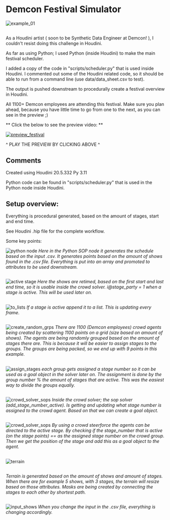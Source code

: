 # Demcon Festival Simulator

![example_01](img/overview_example_01.png)


##

As a Houdini artist ( soon to be Synthetic Data Engineer at Demcon! ), I couldn't resist doing this challenge in Houdini.

As far as using Python; I used Python (inside Houdini) to make the main festival scheduler.

I added a copy of the code in "scripts/scheduler.py" that is used inside Houdini. I commented out some of the Houdini related code, so it should be able to run from a command line (use data/data_sheet.csv to test).

The output is pushed downstream to procedurally create a festival overview in Houdini.

All 1100+ Demcon employees are attending this festival. Make sure you plan ahead, because you have little time to go from one to the next, as you can see in the preview ;)

** Click the below to see the preview video: **

[![preview_festival](img/play_preview.png)]( https://drive.google.com/file/d/1wzf1vK6FQn2MKWZ9W07eOYgYbjpq0Thf/view?usp=sharing )

^ PLAY THE PREVIEW BY CLICKING ABOVE ^

## Comments


Created using Houdini 20.5.332 Py 3.11

Python code can be found in "scripts/scheduler.py" that is used in the Python node inside Houdini.  



## Setup overview:


Everything is procedural generated, based on the amount of stages, start and end time.

See Houdini .hip file for the complete workflow.

Some key points:


![python node](img/hou_step_01_gen_schedule.png)
*Here in the Python SOP node it generates the schedule based on the input .csv.
It generates points based on the amount of shows found in the .csv file. Everything is put into an array and promoted to attributes to be used downstream.*

##




![active stage](img/retime_and_active_stage.png)
*Here the shows are retimed, based on the first start and last end time, so it is usable inside the crowd solver.
i@stage_party = 1 when a stage is active. This will be used later on.*

##




![to_lists](img/active_stages_to_list.png)
*If a stage is active append it to a list. This is updating every frame.*

##



![create_random_grps](img/create_groups_based_on_stages.png)
*There are 1100 (Demcon employees) crowd agents being created by scattering 1100 points on a grid (size based on amount of shows). The agents are being randomly grouped based on the amount of stages there are. This is because it will be easier to assign stages to the groups. The groups are being packed, so we end up with 9 points in this example.*

##






![assign_stages](img/assign_groups_to_active_stage.png)
*each group gets assigned a stage number so it can be used as a goal object in the solver later on. The assignment is done by the group number % the amount of stages that are active. This was the easiest way to divide the groups equally.*

##





![crowd_solver_sops](img/crowd_solver_sop_solver.png)
*Inside the crowd solver; the sop solver (add_stage_number_active). Is getting and updating what stage number is assigned to the crowd agent. Based on that we can create a goal object.*

##



![crowd_solver_sops](img/goal_pos_crowd.png)
*By using a crowd steerforce the agents can be directed to the active stage.
By checking if the stage_number that is active (on the stage points) == as the assigned stage number on the crowd group. Then we get the position of the stage and add this as a goal object to the agent.*

##




![terrain](img/terrain_steps.gif)
##
*Terrain is generated based on the amount of shows and amount of stages.
When there are for example 5 shows, with 3 stages, the terrain will resize based on those attributes. Masks are being created by connecting the stages to each other by shortest path.*


##



![input_shows](img/input_less_shows.png)
*When you change the input in the .csv file, everything is changing accordingly.*

##